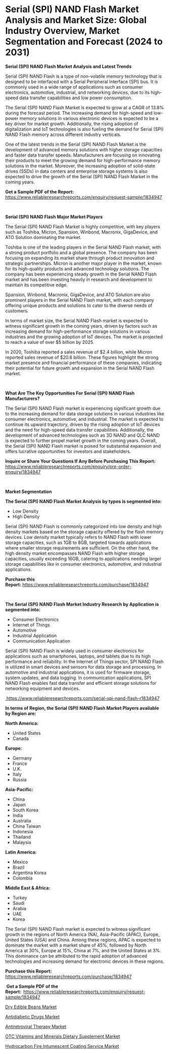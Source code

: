 <p><h1>Serial (SPI) NAND Flash Market Analysis and Market Size: Global Industry Overview, Market Segmentation and Forecast (2024 to 2031)</h1></p><p><strong>Serial (SPI) NAND Flash Market Analysis and Latest Trends</strong></p>
<p><p>Serial (SPI) NAND Flash is a type of non-volatile memory technology that is designed to be interfaced with a Serial Peripheral Interface (SPI) bus. It is commonly used in a wide range of applications such as consumer electronics, automotive, industrial, and networking devices, due to its high-speed data transfer capabilities and low power consumption.</p><p>The Serial (SPI) NAND Flash Market is expected to grow at a CAGR of 13.8% during the forecast period. The increasing demand for high-speed and low-power memory solutions in various electronic devices is expected to be a key driver for market growth. Additionally, the rising adoption of digitalization and IoT technologies is also fueling the demand for Serial (SPI) NAND Flash memory across different industry verticals.</p><p>One of the latest trends in the Serial (SPI) NAND Flash Market is the development of advanced memory solutions with higher storage capacities and faster data transfer speeds. Manufacturers are focusing on innovating their products to meet the growing demand for high-performance memory solutions in the market. Moreover, the increasing adoption of solid-state drives (SSDs) in data centers and enterprise storage systems is also expected to drive the growth of the Serial (SPI) NAND Flash Market in the coming years.</p></p>
<p><strong>Get a Sample PDF of the Report:&nbsp;</strong> <a href="https://www.reliableresearchreports.com/enquiry/request-sample/1834947">https://www.reliableresearchreports.com/enquiry/request-sample/1834947</a></p>
<p>&nbsp;</p>
<p><strong>Serial (SPI) NAND Flash Major Market Players</strong></p>
<p><p>The Serial (SPI) NAND Flash Market is highly competitive, with key players such as Toshiba, Micron, Spansion, Winbond, Macronix, GigaDevice, and ATO Solution dominating the market. </p><p>Toshiba is one of the leading players in the Serial NAND Flash market, with a strong product portfolio and a global presence. The company has been focusing on expanding its market share through product innovation and strategic partnerships. Micron is another major player in the market, known for its high-quality products and advanced technology solutions. The company has been experiencing steady growth in the Serial NAND Flash market and has been investing heavily in research and development to maintain its competitive edge.</p><p>Spansion, Winbond, Macronix, GigaDevice, and ATO Solution are also prominent players in the Serial NAND Flash market, with each company offering unique products and solutions to cater to the diverse needs of customers.</p><p>In terms of market size, the Serial NAND Flash market is expected to witness significant growth in the coming years, driven by factors such as increasing demand for high-performance storage solutions in various industries and the growing adoption of IoT devices. The market is projected to reach a value of over $5 billion by 2025.</p><p>In 2020, Toshiba reported a sales revenue of $2.4 billion, while Micron reported sales revenue of $20.6 billion. These figures highlight the strong market presence and financial performance of these companies, indicating their potential for future growth and expansion in the Serial NAND Flash market.</p></p>
<p>&nbsp;</p>
<p><strong>What Are The Key Opportunities For Serial (SPI) NAND Flash Manufacturers?</strong></p>
<p><p>The Serial (SPI) NAND Flash market is experiencing significant growth due to the increasing demand for data storage solutions in various industries like consumer electronics, automotive, and industrial. The market is expected to continue its upward trajectory, driven by the rising adoption of IoT devices and the need for high-speed data transfer capabilities. Additionally, the development of advanced technologies such as 3D NAND and QLC NAND is expected to further propel market growth in the coming years. Overall, the Serial (SPI) NAND Flash market is poised for substantial expansion and offers lucrative opportunities for investors and stakeholders.</p></p>
<p><strong>Inquire or Share Your Questions If Any Before Purchasing This Report:</strong> <a href="https://www.reliableresearchreports.com/enquiry/pre-order-enquiry/1834947">https://www.reliableresearchreports.com/enquiry/pre-order-enquiry/1834947</a></p>
<p>&nbsp;</p>
<p><strong>Market Segmentation</strong></p>
<p><strong>The Serial (SPI) NAND Flash Market Analysis by types is segmented into:</strong></p>
<p><ul><li>Low Density</li><li>High Density</li></ul></p>
<p><p>Serial (SPI) NAND Flash is commonly categorized into low density and high density markets based on the storage capacity offered by the flash memory devices. Low density market typically refers to NAND Flash with lower storage capacities, such as 1GB to 8GB, targeted towards applications where smaller storage requirements are sufficient. On the other hand, the high density market encompasses NAND Flash with higher storage capacities, usually exceeding 16GB, catering to applications needing larger storage capabilities like in consumer electronics, automotive, and industrial applications.</p></p>
<p><strong>Purchase this Report:&nbsp;</strong><a href="https://www.reliableresearchreports.com/purchase/1834947">https://www.reliableresearchreports.com/purchase/1834947</a></p>
<p>&nbsp;</p>
<p><strong>The Serial (SPI) NAND Flash Market Industry Research by Application is segmented into:</strong></p>
<p><ul><li>Consumer Electronics</li><li>Internet of Things</li><li>Automotive</li><li>Industrial Application</li><li>Communication Application</li></ul></p>
<p><p>Serial (SPI) NAND Flash is widely used in consumer electronics for applications such as smartphones, laptops, and tablets due to its high performance and reliability. In the Internet of Things sector, SPI NAND Flash is utilized in smart devices and sensors for data storage and processing. In automotive and industrial applications, it is used for firmware storage, system updates, and data logging. In communication applications, SPI NAND Flash enables fast data transfer and efficient storage solutions for networking equipment and devices.</p></p>
<p><a href="https://www.reliableresearchreports.com/serial-spi-nand-flash-r1834947">&nbsp;https://www.reliableresearchreports.com/serial-spi-nand-flash-r1834947</a></p>
<p><strong>In terms of Region, the Serial (SPI) NAND Flash Market Players available by Region are:</strong></p>
<p>
    <p> <strong> North America: </strong>
        <ul>
            <li>United States</li>
            <li>Canada</li>
        </ul>
        </p> 
    <p> <strong> Europe: </strong>
        <ul>
            <li>Germany</li>
            <li>France</li>
            <li>U.K.</li>
            <li>Italy</li>
            <li>Russia</li>
        </ul>
        </p> 
    <p> <strong> Asia-Pacific: </strong>
        <ul>
            <li>China</li>
            <li>Japan</li>
            <li>South Korea</li>
            <li>India</li>
            <li>Australia</li>
            <li>China Taiwan</li>
            <li>Indonesia</li>
            <li>Thailand</li>
            <li>Malaysia</li>
        </ul>
        </p> 
    <p> <strong> Latin America: </strong>
        <ul>
            <li>Mexico</li>
            <li>Brazil</li>
            <li>Argentina Korea</li>
            <li>Colombia</li>
        </ul>
        </p> 
    <p> <strong> Middle East & Africa: </strong>
        <ul>
            <li>Turkey</li>
            <li>Saudi</li>
            <li>Arabia</li>
            <li>UAE</li>
            <li>Korea</li>
        </ul>
    </p>
    </p>
<p><p>The Serial (SPI) NAND Flash market is expected to witness significant growth in the regions of North America (NA), Asia-Pacific (APAC), Europe, United States (USA) and China. Among these regions, APAC is expected to dominate the market with a market share of 45%, followed by North America at 30%, Europe at 15%, China at 7%, and the United States at 3%. This dominance can be attributed to the rapid adoption of advanced technologies and increasing demand for electronic devices in these regions.</p></p>
<p><strong>Purchase this Report: </strong><a href="https://www.reliableresearchreports.com/purchase/1834947">https://www.reliableresearchreports.com/purchase/1834947</a></p>
<p>&nbsp;<strong>Get a Sample PDF of the Report:&nbsp;&nbsp;</strong><a href="https://www.reliableresearchreports.com/enquiry/request-sample/1834947">https://www.reliableresearchreports.com/enquiry/request-sample/1834947</a></p>
<p><strong></strong></p>
<p><p><a href="https://www.linkedin.com/pulse/global-dry-edible-beans-market-size-expected-reach-vcajc?trackingId=G%2FSyLiN5i27rYZT05qRxIg%3D%3D">Dry Edible Beans Market</a></p><p><a href="https://github.com/salfordkingie/Market-Research-Report-List-1/blob/main/antidiabetic-drugs-market.md">Antidiabetic Drugs Market</a></p><p><a href="https://github.com/julian6Skinner/Market-Research-Report-List-1/blob/main/antiretroviral-therapy-market.md">Antiretroviral Therapy Market</a></p><p><a href="https://issuu.com/reportprime-2/docs/otc-vitamins-and-minerals-dietary-supplement-marke">OTC Vitamins and Minerals Dietary Supplement Market</a></p><p><a href="https://issuu.com/reportprime-2/docs/hydrocarbon-fire-intumescent-coating-service-marke">Hydrocarbon Fire Intumescent Coating Service Market</a></p></p>